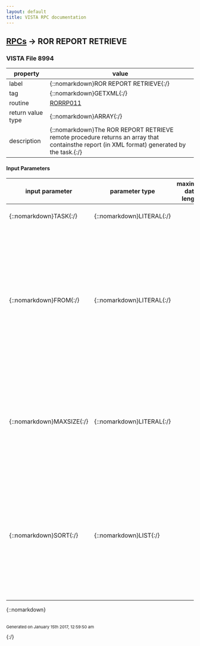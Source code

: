 ```yaml
---
layout: default
title: VISTA RPC documentation
---
```




## [RPCs](TableOfContent.md) &#8594; ROR REPORT RETRIEVE 



### VISTA File 8994 


 property | value 
--- | --- 
 label | {::nomarkdown}ROR REPORT RETRIEVE{:/}
 tag | {::nomarkdown}GETXML{:/}
 routine | [RORRP011](http://code.osehra.org/dox/Routine_RORRP011_source.html)
 return value type | {::nomarkdown}ARRAY{:/}
 description | {::nomarkdown}The ROR REPORT RETRIEVE remote procedure returns an array that containsthe report (in XML format) generated by the task.{:/}

#### Input Parameters

| input parameter | parameter type | maximum data length | required | description | 
| --- | --- | --- | --- | --- | 
| {::nomarkdown}TASK{:/} | {::nomarkdown}LITERAL{:/} |  | {::nomarkdown}true{:/} | {::nomarkdown}Task number returned either by the ROR REPORT SCHEDULE or ROR TASK LISTremote procedures.{:/} | 
| {::nomarkdown}FROM{:/} | {::nomarkdown}LITERAL{:/} |  |  | {::nomarkdown}A string that indicates where to start/continue the rendering process. It contains three \^\-pieces:   ^1: IEN of the report element   ^2: Where exactly the rendering process has stopped      (see the $$XMLREP^RORTSK10 function for details)   ^3: IEN of the text line (if the 2nd piece = 3) To continue the rendering from the point where it stopped during theprevious call of the remote procedure, just assign the non-empty valuereturned in the RESULT[0] by the previous call. By default (if $G(FROM)'>0), the rendering starts from the beginning of the report. NOTE:  Despite this description, you must not make any assumptions aboutstructure of this parameter (it can be changed at any time withoutwarning). The only exception is the IEN of the report element. You canassign a positive value to this parameter before the call to start therendering from the corresponding element.{:/} | 
| {::nomarkdown}MAXSIZE{:/} | {::nomarkdown}LITERAL{:/} |  |  | {::nomarkdown}Either the maximum number of lines to retrieve or the maximum size of theoutput in bytes (append the \B\ to the number). By default (if$G(MAXSIZE)'>0,) the whole report (starting from the point indicated bythe FROM parameter if it is defined) is retrieved.   Examples:    500    Retrieve no more that 500 lines    4096B  Retrieve no mor than 4Kb NOTE: If the \B\ suffix is used, the size of the retrieved      portion of the document can be somewhat bigger than      MAXSIZE! The last line of the chunk is not truncated      even if the size will be bigger than MAXSIZE.{:/} | 
| {::nomarkdown}SORT{:/} | {::nomarkdown}LIST{:/} |  |  | {::nomarkdown}The SORT list defines how the different parts of the report are sorted.It should be defined as follow:   SORT(i)=\ParentElementName=SortElementName\ An optional D[ESC] modifier (the abbreviation of 'descending') can beadded after the SortElementName. They should be sepearted by the ':'. For example, if the report has the following structure:   <REPORT>    <PATIENT>      <NAME> ... </NAME>      <DOB> ... </DOB>      <SELRULES>        <RULE>          <NAME> ... </NAME>          <DATE> ... </DATE>        </RULE>        ...      </SELRULES>    </PATIENT>    ...  </REPORT> and the SORT parameter is defined by the client application as follow:   with RPCBroker do begin         Param[3].PType := list;     Param[3].Mult[1] := 'REPORT=NAME';      Param[3].Mult[2] := 'SELRULES=DATE:D';  end; then the procedure will sort the patients by their names and the selectionrules for each patient will be sorted by the corresponding dates in descending order.{:/} | 

{::nomarkdown} <br/><br/><p style="font-size: 11px">Generated on January 15th 2017, 12:59:50 am</p>{:/}